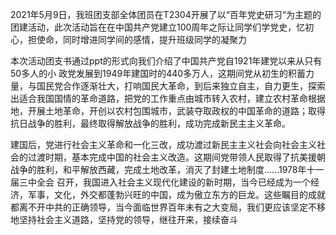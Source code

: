 2021年5月9日，我班团支部全体团员在T2304开展了以“百年党史研习“为主题的团建活动，此次活动旨在在中国共产党建立100周年之际让同学们学党史，忆初心，担使命，同时增进同学间的感情，提升班级同学的凝聚力

本次活动团支书通过ppt的形式向我们介绍了中国共产党自1921年建党以来从只有50多人的小 政党发展到1949年建国时的440多万人，这期间党从初生的积蓄力量，与国民党合作逐渐壮大，打响国民大革命，到后来独立自主，自力更生，探索出适合我国国情的革命道路，把党的工作重点由城市转入农村，建立农村革命根据地，开展土地革命，开创以农村包围城市，武装夺取政权的中国革命的道路；取得抗日战争的胜利，最终取得解放战争的胜利，成功完成新民主主义革命。

建国后，党进行社会主义革命和一化三改，成功渡过新民主主义社会向社会主义社会的过渡时期，基本完成中国的社会主义改造。这期间党带领人民取得了抗美援朝战争的胜利，和平解放西藏，完成土地改革，消灭了封建土地制度......1978年十一届三中全会 召开，我国进入社会主义现代化建设的新时期，当今已经成为一个经济，军事，文化，外交都蓬勃兴旺的中国，成为傲立东方的巨龙。这些瞩目的成就都离不开中共的正确领导，当今面临世界百年未有之大变局，我们更应该坚定不移地坚持社会主义道路，坚持党的领导，继往开来，接续奋斗